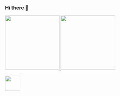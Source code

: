 ### Hi there 👋

<!--
**raphaEsteves/raphaEsteves** is a ✨ _special_ ✨ repository because its `README.md` (this file) appears on your GitHub profile.

Here are some ideas to get you started:

- 🔭 I’m currently working on IN Junior...
- 🌱 I’m currently learning Ruby On Rails...
- 👯 I’m looking to collaborate on...
- 🤔 I’m looking for help with ...
- 💬 Ask me about ...
- 📫 How to reach me: ...
- 😄 Pronouns: ...
- ⚡ Fun fact: ...
-->

<div>
  <a href="https://github.com/raphaEsteves">
  <img height="180em" src="https://github-readme-stats.vercel.app/api?username=raphaEsteves&show_icons=true&theme=dracula&include_all_commits=true&count_private=true">
  <img height="180em" src="https://github-readme-stats.vercel.app/api/top-langs/?username=raphaEsteves&layout=compact&langs_count=8&theme=dracula" >
</div>
  
<div style="display: inline_block"><br>
  <img width="50px" src="https://cdn.jsdelivr.net/gh/devicons/devicon/icons/ruby/ruby-original-wordmark.svg">         
<div>
